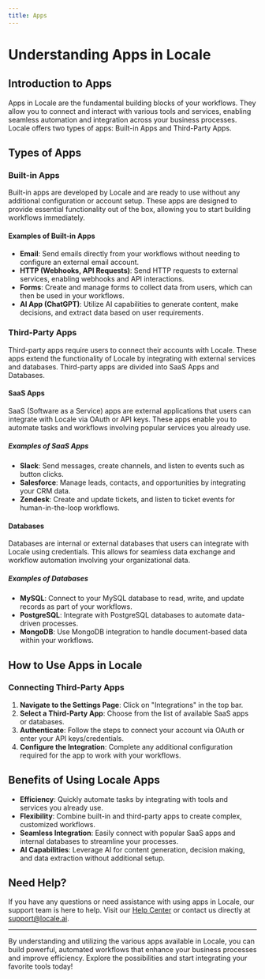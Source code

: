 ```yaml
---
title: Apps
---
```

# Understanding Apps in Locale

## Introduction to Apps

Apps in Locale are the fundamental building blocks of your workflows. They allow you to connect and interact with various tools and services, enabling seamless automation and integration across your business processes. Locale offers two types of apps: Built-in Apps and Third-Party Apps.

## Types of Apps

### Built-in Apps

Built-in apps are developed by Locale and are ready to use without any additional configuration or account setup. These apps are designed to provide essential functionality out of the box, allowing you to start building workflows immediately.

#### Examples of Built-in Apps

- **Email**: Send emails directly from your workflows without needing to configure an external email account.
- **HTTP (Webhooks, API Requests)**: Send HTTP requests to external services, enabling webhooks and API interactions.
- **Forms**: Create and manage forms to collect data from users, which can then be used in your workflows.
- **AI App (ChatGPT)**: Utilize AI capabilities to generate content, make decisions, and extract data based on user requirements.

### Third-Party Apps

Third-party apps require users to connect their accounts with Locale. These apps extend the functionality of Locale by integrating with external services and databases. Third-party apps are divided into SaaS Apps and Databases.

#### SaaS Apps

SaaS (Software as a Service) apps are external applications that users can integrate with Locale via OAuth or API keys. These apps enable you to automate tasks and workflows involving popular services you already use.

##### Examples of SaaS Apps

- **Slack**: Send messages, create channels, and listen to events such as button clicks.
- **Salesforce**: Manage leads, contacts, and opportunities by integrating your CRM data.
- **Zendesk**: Create and update tickets, and listen to ticket events for human-in-the-loop workflows.

#### Databases

Databases are internal or external databases that users can integrate with Locale using credentials. This allows for seamless data exchange and workflow automation involving your organizational data.

##### Examples of Databases

- **MySQL**: Connect to your MySQL database to read, write, and update records as part of your workflows.
- **PostgreSQL**: Integrate with PostgreSQL databases to automate data-driven processes.
- **MongoDB**: Use MongoDB integration to handle document-based data within your workflows.

## How to Use Apps in Locale

### Connecting Third-Party Apps

1. **Navigate to the Settings Page**: Click on "Integrations" in the top bar.
2. **Select a Third-Party App**: Choose from the list of available SaaS apps or databases.
3. **Authenticate**: Follow the steps to connect your account via OAuth or enter your API keys/credentials.
4. **Configure the Integration**: Complete any additional configuration required for the app to work with your workflows.

## Benefits of Using Locale Apps

- **Efficiency**: Quickly automate tasks by integrating with tools and services you already use.
- **Flexibility**: Combine built-in and third-party apps to create complex, customized workflows.
- **Seamless Integration**: Easily connect with popular SaaS apps and internal databases to streamline your processes.
- **AI Capabilities**: Leverage AI for content generation, decision making, and data extraction without additional setup.

## Need Help?

If you have any questions or need assistance with using apps in Locale, our support team is here to help. Visit our [Help Center](#) or contact us directly at [support@locale.ai](mailto:support@locale.ai).

---

By understanding and utilizing the various apps available in Locale, you can build powerful, automated workflows that enhance your business processes and improve efficiency. Explore the possibilities and start integrating your favorite tools today!